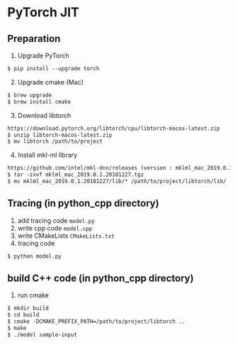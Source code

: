 # PyTorch JIT

## Preparation
1. Upgrade PyTorch
```markdown
$ pip install --upgrade torch
```
2. Upgrade cmake (Mac)
```markdown
$ brew upgrade
$ brew install cmake
```
3. Download libtorch
```markdown
https://download.pytorch.org/libtorch/cpu/libtorch-macos-latest.zip
$ unzip libtorch-macos-latest.zip
$ mv libtorch /path/to/project
```
4. Install mkl-ml library
```markdown
https://github.com/intel/mkl-dnn/releases (version : mklml_mac_2019.0.1.20181227.tgz)
$ tar -zxvf mklml_mac_2019.0.1.20181227.tgz
$ mv mklml_mac_2019.0.1.20181227/lib/* /path/to/project/libtorch/lib/
```

## Tracing (in python_cpp directory)
1. add tracing code ```model.py```
2. write cpp code ```model.cpp```
3. write CMakeLists ```CMakeLists.txt```
4. tracing code
```markdown
$ python model.py
```

## build C++ code (in python_cpp directory)
1. run cmake
```markdown
$ mkdir build
$ cd build
$ cmake -DCMAKE_PREFIX_PATH=/path/to/project/libtorch ..
$ make
$ ./model sample-input
```
